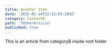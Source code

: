 ```yaml
---
title: Another Item
date: '2015-05-14T22:12:03.284Z'
category: ContentB
path: '/OtherArticle'
published: true
---
```


This is an article from categoryB inside root folder
